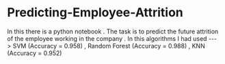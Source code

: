 # Predicting-Employee-Attrition
In this there is a python notebook . The task is to predict the future attrition of the employee working in the company . In this algorithms  I had used ---> SVM (Accuracy = 0.958) , Random Forest (Accuracy = 0.988)  , KNN (Accuracy = 0.952)
